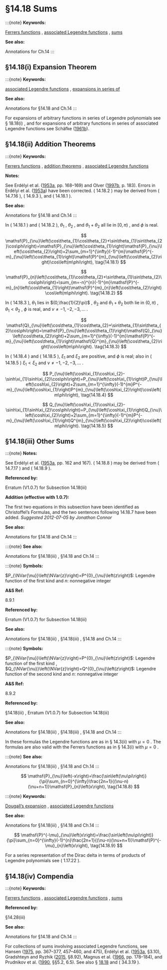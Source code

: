 # §14.18 Sums

:::{note}
**Keywords:**

[Ferrers functions](http://dlmf.nist.gov/search/search?q=Ferrers%20functions) , [associated Legendre functions](http://dlmf.nist.gov/search/search?q=associated%20Legendre%20functions) , [sums](http://dlmf.nist.gov/search/search?q=sums)

**See also:**

Annotations for Ch.14
:::


## §14.18(i) Expansion Theorem

:::{note}
**Keywords:**

[associated Legendre functions](http://dlmf.nist.gov/search/search?q=associated%20Legendre%20functions) , [expansions in series of](http://dlmf.nist.gov/search/search?q=expansions%20in%20series%20of)

**See also:**

Annotations for §14.18 and Ch.14
:::

For expansions of arbitrary functions in series of Legendre polynomials see § 18.18(i) , and for expansions of arbitrary functions in series of associated Legendre functions see Schäfke ([1961b](./bib/S.html#bib2002 "Reihenentwicklungen analytischer Funktionen nach Biorthogonalsystemen spezieller Funktionen. II")).


## §14.18(ii) Addition Theorems

:::{note}
**Keywords:**

[Ferrers functions](http://dlmf.nist.gov/search/search?q=Ferrers%20functions) , [addition theorems](http://dlmf.nist.gov/search/search?q=addition%20theorems) , [associated Legendre functions](http://dlmf.nist.gov/search/search?q=associated%20Legendre%20functions)

**Notes:**

See Erdélyi et al. ([1953a](./bib/E.html#bib751 "Higher Transcendental Functions. Vol. I"), pp. 168–169) and Olver ([1997b](./bib/O.html#bib1809 "Asymptotics and Special Functions"), p. 183). Errors in Erdélyi et al. ([1953a](./bib/E.html#bib751 "Higher Transcendental Functions. Vol. I")) have been corrected. ( 14.18.2 ) may be derived from ( 14.7.16 ), ( 14.9.3 ), and ( 14.18.1 ).

**See also:**

Annotations for §14.18 and Ch.14
:::

In ( 14.18.1 ) and ( 14.18.2 ), $\theta_{1}$ , $\theta_{2}$ , and $\theta_{1}+\theta_{2}$ all lie in $[0,\pi)$ , and $\phi$ is real.


<a id="E1"></a>
$$
\mathsf{P}_{\nu}\left(\cos\theta_{1}\cos\theta_{2}+\sin\theta_{1}\sin\theta_{2}\cos\phi\right)=\mathsf{P}_{\nu}\left(\cos\theta_{1}\right)\mathsf{P}_{\nu}\left(\cos\theta_{2}\right)+2\sum_{m=1}^{\infty}(-1)^{m}\mathsf{P}^{-m}_{\nu}\left(\cos\theta_{1}\right)\mathsf{P}^{m}_{\nu}\left(\cos\theta_{2}\right)\cos\left(m\phi\right), \tag{14.18.1}
$$


<a id="E2"></a>
$$
\mathsf{P}_{n}\left(\cos\theta_{1}\cos\theta_{2}+\sin\theta_{1}\sin\theta_{2}\cos\phi\right)=\sum_{m=-n}^{n}(-1)^{m}\mathsf{P}^{-m}_{n}\left(\cos\theta_{1}\right)\mathsf{P}^{m}_{n}\left(\cos\theta_{2}\right)\cos\left(m\phi\right). \tag{14.18.2}
$$

In ( 14.18.3 ), $\theta_{1}$ lies in $(0,\frac{1}{2}\pi)$ , $\theta_{2}$ and $\theta_{1}+\theta_{2}$ both lie in $(0,\pi)$ , $\theta_{1}<\theta_{2}$ , $\phi$ is real, and $\nu\neq-1,-2,-3,\dots$ .


<a id="E3"></a>
$$
\mathsf{Q}_{\nu}\left(\cos\theta_{1}\cos\theta_{2}+\sin\theta_{1}\sin\theta_{2}\cos\phi\right)=\mathsf{P}_{\nu}\left(\cos\theta_{1}\right)\mathsf{Q}_{\nu}\left(\cos\theta_{2}\right)+2\sum_{m=1}^{\infty}(-1)^{m}\mathsf{P}^{-m}_{\nu}\left(\cos\theta_{1}\right)\mathsf{Q}^{m}_{\nu}\left(\cos\theta_{2}\right)\cos\left(m\phi\right). \tag{14.18.3}
$$

In ( 14.18.4 ) and ( 14.18.5 ), $\xi_{1}$ and $\xi_{2}$ are positive, and $\phi$ is real; also in ( 14.18.5 ) $\xi_{1}<\xi_{2}$ and $\nu\neq-1,-2,-3,\dots$ .


<a id="E4"></a>
$$
P_{\nu}\left(\cosh\xi_{1}\cosh\xi_{2}-\sinh\xi_{1}\sinh\xi_{2}\cos\phi\right)=P_{\nu}\left(\cosh\xi_{1}\right)P_{\nu}\left(\cosh\xi_{2}\right)+2\sum_{m=1}^{\infty}(-1)^{m}P^{-m}_{\nu}\left(\cosh\xi_{1}\right)P^{m}_{\nu}\left(\cosh\xi_{2}\right)\cos\left(m\phi\right), \tag{14.18.4}
$$


<a id="E5"></a>
$$
Q_{\nu}\left(\cosh\xi_{1}\cosh\xi_{2}-\sinh\xi_{1}\sinh\xi_{2}\cos\phi\right)=P_{\nu}\left(\cosh\xi_{1}\right)Q_{\nu}\left(\cosh\xi_{2}\right)+2\sum_{m=1}^{\infty}(-1)^{m}P^{-m}_{\nu}\left(\cosh\xi_{1}\right)Q^{m}_{\nu}\left(\cosh\xi_{2}\right)\cos\left(m\phi\right). \tag{14.18.5}
$$


## §14.18(iii) Other Sums

:::{note}
**Notes:**

See Erdélyi et al. ([1953a](./bib/E.html#bib751 "Higher Transcendental Functions. Vol. I"), pp. 162 and 167). ( 14.18.8 ) may be derived from ( 14.7.17 ) and ( 14.18.9 ).

**Referenced by:**

Erratum (V1.0.7) for Subsection 14.18(iii)

**Addition (effective with 1.0.7):**

The first two equations in this subsection have been identified as Christoffel’s Formulas, and the two sentences following 14.18.7 have been added. *Suggested 2012-07-05 by Jonathon Connor*

**See also:**

Annotations for §14.18 and Ch.14
:::

:::{note}
**See also:**

Annotations for §14.18(iii) , §14.18 and Ch.14
:::

:::{note}
**Symbols:**

$P_{\NVar{\nu}}\left(\NVar{z}\right)=P^{0}_{\nu}\left(z\right)$: Legendre function of the first kind and $n$: nonnegative integer

**A&S Ref:**

8.9.1

**Referenced by:**

Erratum (V1.0.7) for Subsection 14.18(iii)

**See also:**

Annotations for §14.18(iii) , §14.18(iii) , §14.18 and Ch.14
:::

:::{note}
**Symbols:**

$P_{\NVar{\nu}}\left(\NVar{z}\right)=P^{0}_{\nu}\left(z\right)$: Legendre function of the first kind , $Q_{\NVar{\nu}}\left(\NVar{z}\right)=Q^{0}_{\nu}\left(z\right)$: Legendre function of the second kind and $n$: nonnegative integer

**A&S Ref:**

8.9.2

**Referenced by:**

§14.18(iii) , Erratum (V1.0.7) for Subsection 14.18(iii)

**See also:**

Annotations for §14.18(iii) , §14.18(iii) , §14.18 and Ch.14
:::

In these formulas the Legendre functions are as in § 14.3(ii) with $\mu=0$ . The formulas are also valid with the Ferrers functions as in § 14.3(i) with $\mu=0$ .

:::{note}
**See also:**

Annotations for §14.18(iii) , §14.18 and Ch.14
:::


<a id="E8"></a>
$$
\mathsf{P}_{\nu}\left(-x\right)=\frac{\sin\left(\nu\pi\right)}{\pi}\sum_{n=0}^{\infty}\frac{2n+1}{(\nu-n)(\nu+n+1)}\mathsf{P}_{n}\left(x\right), \tag{14.18.8}
$$

:::{note}
**Keywords:**

[Dougall’s expansion](http://dlmf.nist.gov/search/search?q=Dougall%20expansion) , [associated Legendre functions](http://dlmf.nist.gov/search/search?q=associated%20Legendre%20functions)

**See also:**

Annotations for §14.18(iii) , §14.18 and Ch.14
:::


<a id="E9"></a>
$$
\mathsf{P}^{-\mu}_{\nu}\left(x\right)=\frac{\sin\left(\nu\pi\right)}{\pi}\sum_{n=0}^{\infty}(-1)^{n}\frac{2n+1}{(\nu-n)(\nu+n+1)}\mathsf{P}^{-\mu}_{n}\left(x\right), \tag{14.18.9}
$$

For a series representation of the Dirac delta in terms of products of Legendre polynomials see ( 1.17.22 ).


## §14.18(iv) Compendia

:::{note}
**Keywords:**

[Ferrers functions](http://dlmf.nist.gov/search/search?q=Ferrers%20functions) , [associated Legendre functions](http://dlmf.nist.gov/search/search?q=associated%20Legendre%20functions) , [sums](http://dlmf.nist.gov/search/search?q=sums)

**Referenced by:**

§14.28(iii)

**See also:**

Annotations for §14.18 and Ch.14
:::

For collections of sums involving associated Legendre functions, see Hansen ([1975](./bib/H.html#bib1035 "A Table of Series and Products"), pp. 367–377, 457–460, and 475), Erdélyi et al. ([1953a](./bib/E.html#bib751 "Higher Transcendental Functions. Vol. I"), §3.10), Gradshteyn and Ryzhik ([2015](./bib/G.html#bib972 "Table of integrals, series, and products"), §8.92), Magnus et al. ([1966](./bib/M.html#bib1534 "Formulas and Theorems for the Special Functions of Mathematical Physics"), pp. 178–184), and Prudnikov et al. ([1990](./bib/P.html#bib1905 "Integrals and Series: More Special Functions, Vol. 3"), §§5.2, 6.5). See also § [18.18](./18.18.md "§18.18 Sums ‣ Classical Orthogonal Polynomials ‣ Chapter 18 Orthogonal Polynomials") and ( 34.3.19 ).
